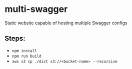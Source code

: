 # multi-swagger
Static website capable of hosting multiple Swagger configs

## Steps:

- `npm install`
- `npm run build`
- `aws s3 cp ./dist s3://<bucket-name> --recursive`
